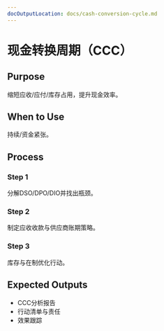 ```yaml
---
docOutputLocation: docs/cash-conversion-cycle.md
---
```


# 现金转换周期（CCC）

## Purpose

缩短应收/应付/库存占用，提升现金效率。

## When to Use

持续/资金紧张。

## Process

### Step 1

分解DSO/DPO/DIO并找出瓶颈。

### Step 2

制定应收收款与供应商账期策略。

### Step 3

库存与在制优化行动。

## Expected Outputs

- CCC分析报告
- 行动清单与责任
- 效果跟踪
